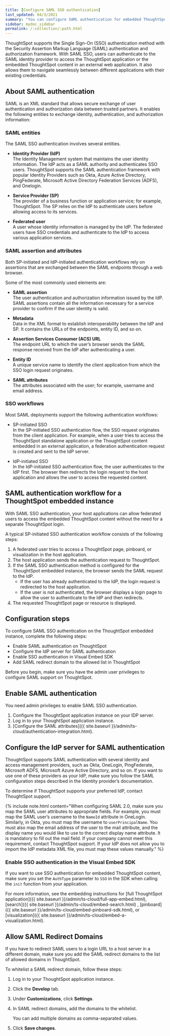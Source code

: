 ```yaml
---
title: [Configure SAML SSO authentication]
last_updated: 04/3/2021
summary: "You can configure SAML authentication for embedded ThoughtSpot instance to authenticate federated users."
sidebar: mydoc_sidebar
permalink: /:collection/:path.html
---
```


ThoughtSpot supports the Single Sign-On (SSO) authentication method with the Security Assertion Markup Language (SAML) authentication and authorization framework. With SAML SSO, users can authenticate to the SAML identity provider to access the ThoughtSpot application or the embedded ThoughtSpot content in an external web application. It also allows them to navigate seamlessly between different applications with their existing credentials.

## About SAML authentication

SAML is an XML standard that allows secure exchange of user authentication and authorization data between trusted partners. It enables the following entities to exchange identity, authentication, and authorization information:

### SAML entities

The SAML SSO authentication involves several entities.

-   **Identity Provider (IdP)**                                       
    The Identity Management system that maintains the user identity information. The IdP acts as a SAML authority and authenticates SSO users. ThoughtSpot supports the SAML authentication framework with popular Identity Providers such as Okta, Azure Active Directory, PingFederate, Microsoft Active Directory Federation Services (ADFS), and Onelogin.

-   **Service Provider (SP)**                                   
    The provider of a business function or application service; for example, ThoughtSpot. The SP relies on the IdP to authenticate users before allowing access to its services.

-   **Federated user**                                             
    A user whose identity information is managed by the IdP. The federated users have SSO credentials and authenticate to the IdP to access various application services.

### SAML assertion and attributes

Both SP-initiated and IdP-initiated authentication workflows rely on assertions that are exchanged between the SAML endpoints through a web browser.

Some of the most commonly used elements are:

-   **SAML assertion**                                           
    The user authentication and authorization information issued by the IdP. SAML assertions contain all the information necessary for a service provider to confirm if the user identity is valid.

-   **Metadata**                                                   
    Data in the XML format to establish interoperability between the IdP and SP. It contains the URLs of the endpoints, entity ID, and so on.

-   **Assertion Services Consumer (ACS) URL**                               
    The endpoint URL to which the user’s browser sends the SAML response received from the IdP after authenticating a user.

-   **Entity ID**                                                      
    A unique service name to identify the client application from which the SSO login request originates.

-   **SAML attributes**                                                     
    The attributes associated with the user; for example, username and email address.

### SSO workflows

Most SAML deployments support the following authentication workflows:

-   SP-initiated SSO                                                  
    In the SP-initiated SSO authentication flow, the SSO request originates from the client application. For example, when a user tries to access the ThoughtSpot standalone application or the ThoughtSpot content embedded in an external application, a federation authentication request is created and sent to the IdP server.

-   IdP-initiated SSO                                                    
    In the IdP-initiated SSO authentication flow, the user authenticates to the IdP first. The browser then redirects the login request to the host application and allows the user to access the requested content.

## SAML authentication workflow for a ThoughtSpot embedded instance

With SAML SSO authentication, your host applications can allow federated users to access the embedded ThoughtSpot content without the need for a separate ThoughtSpot login.

A typical SP-initiated SSO authentication workflow consists of the following steps:

1.  A federated user tries to access a ThoughtSpot page, pinboard, or visualization in the host application.
2.  The host application sends the authentication request to ThoughtSpot.
3.  If the SAML SSO authentication method is configured for the ThoughtSpot embedded instance, the browser sends the SAML request to the IdP.                  
    -   If the user has already authenticated to the IdP, the login request is redirected to the host application.
    -   If the user is not authenticated, the browser displays a login page to allow the user to authenticate to the IdP and then redirects.                             
4.  The requested ThoughtSpot page or resource is displayed.

## Configuration steps

To configure SAML SSO authentication on the ThoughtSpot embedded instance, complete the following steps:

-   Enable SAML authentication on ThoughtSpot
-   Configure the IdP server for SAML authentication
-   Enable SSO authentication in Visual Embed SDK
-   Add SAML redirect domain to the allowed list in ThoughtSpot

Before you begin, make sure you have the admin user privileges to configure SAML support on ThoughtSpot.


## Enable SAML authentication

You need admin privileges to enable SAML SSO authentication.

1. Configure the ThoughtSpot application instance on your IDP server.  
2. Log in to your ThoughtSpot application instance.
3. [Configure the SAML attributes]({{ site.baseurl }}/admin/ts-cloud/authentication-integration.html).

## Configure the IdP server for SAML authentication
ThoughtSpot supports SAML authentication with several identity and access management providers, such as Okta, OneLogin, PingFederate, Microsoft ADFS, Microsoft Azure Active Directory, and so on.
If you want to use one of these providers as your IdP, make sure you follow the SAML configuration steps described in the Identity provider’s documentation.

To determine if ThoughtSpot supports your preferred IdP, contact ThoughtSpot support.

{% include note.html content="When configuring SAML 2.0, make sure you map the SAML user attributes to appropriate fields. For example, you must map the SAML user’s username to the <code>NameId</code> attribute in OneLogin. Similarly, in Okta, you must map the username to <code>userPrincipalName</code>. You must also map the email address of the user to the mail attribute, and the display name you would like to use to the correct display name attribute. It is mandatory to fill out the mail field. If your company cannot meet this requirement, contact ThoughtSpot support. If your IdP does not allow you to import the IdP metadata XML file, you must map these values manually." %}

### Enable SSO authentication in the Visual Embed SDK
If you want to use SSO authentication for embedded ThoughtSpot content, make sure you set the `AuthType` parameter to `SSO` in the SDK when calling the `init` function from your application.

For more information, see the embedding instructions for [full ThoughtSpot application]({{ site.baseurl }}/admin/ts-cloud/full-app-embed.html), [search]({{ site.baseurl }}/admin/ts-cloud/embed-search.html) , [pinboard]({{ site.baseurl }}/admin/ts-cloud/embed-pinboard-sdk.html), or [visualization]({{ site.baseurl }}/admin/ts-cloud/embed-a-visualization.html).

## Allow SAML Redirect Domains

If you have to redirect SAML users to a login URL to a host server in a different domain, make sure you add the SAML redirect domains to the list of allowed domains in ThoughtSpot.

To whitelist a SAML redirect domain, follow these steps:

1. Log in to your ThoughtSpot application instance.
2. Click the **Develop** tab.
3. Under **Customizations**, click **Settings**.
4. In SAML redirect domains, add the domains to the whitelist.

   You can add multiple domains as comma-separated values.    
5. Click **Save changes**.
